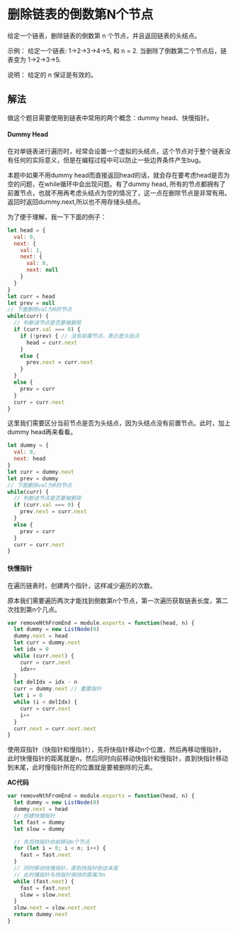 # 删除链表的倒数第N个节点

给定一个链表，删除链表的倒数第 n 个节点，并且返回链表的头结点。

示例：
给定一个链表: 1->2->3->4->5, 和 n = 2.
当删除了倒数第二个节点后，链表变为 1->2->3->5.

说明：
给定的 n 保证是有效的。


## 解法

做这个题目需要使用到链表中常用的两个概念：dummy head、快慢指针。

#### Dummy Head

在对单链表进行遍历时，经常会设置一个虚拟的头结点，这个节点对于整个链表没有任何的实际意义，但是在编程过程中可以防止一些边界条件产生bug。

本题中如果不用dummy head而直接返回head的话，就会存在要考虑head是否为空的问题，在while循环中会出现问题。有了dummy head, 所有的节点都拥有了前置节点，也就不用再考虑头结点为空的情况了，这一点在删除节点是非常有用。返回时返回dummy.next,所以也不用存储头结点。

为了便于理解，我一下下面的例子：

```javascript
let head = {
  val: 0,
  next: {
    val: 1,
    next: {
      val: 0,
      next: null
    }
  }
}
let curr = head
let prev = null
// 下面删除val为0的节点
while(curr) {
  // 判断该节点是否要被删除
  if (curr.val === 0) {
    if (!prev) { // 没有前置节点，表示是头结点
      head = curr.next
    }
    else {
      prev.next = curr.next
    }
  }
  else {
    prev = curr
  }
  curr = curr.next
}
```

这里我们需要区分当前节点是否为头结点，因为头结点没有前置节点。此时，加上dummy head再来看看。

```javascript
let dummy = {
  val: 0,
  next: head
}
let curr = dummy.next
let prev = dummy
// 下面删除val为0的节点
while(curr) {
  // 判断该节点是否要被删除
  if (curr.val === 0) {
    prev.next = curr.next
  }
  else {
    prev = curr
  }
  curr = curr.next
}
```

#### 快慢指针

在遍历链表时，创建两个指针，这样减少遍历的次数。

原本我们需要遍历两次才能找到倒数第n个节点，第一次遍历获取链表长度，第二次找到第n个几点。

```javascript
var removeNthFromEnd = module.exports = function(head, n) {
  let dummy = new ListNode(0)
  dummy.next = head
  let curr = dummy.next
  let idx = 0
  while (curr.next) {
    curr = curr.next
    idx++
  }
  let delIdx = idx - n
  curr = dummy.next // 重置指针
  let i = 0
  while (i < delIdx) {
    curr = curr.next
    i++
  }
  curr.next = curr.next.next
}
```

使用双指针（快指针和慢指针），先将快指针移动n个位置，然后再移动慢指针，此时快慢指针的距离就是n，然后同时向前移动快指针和慢指针，直到快指针移动到末尾，此时慢指针所在的位置就是要被删除的元素。

**AC代码**

```javascript
var removeNthFromEnd = module.exports = function(head, n) {
  let dummy = new ListNode(0)
  dummy.next = head
  // 创建快慢指针
  let fast = dummy
  let slow = dummy

  // 先将快指针向前移动n个节点
  for (let i = 0; i < n; i++) {
    fast = fast.next
  }
  // 同时移动快慢指针，直到快指针到达末尾
  // 此时慢指针与快指针保持的距离为n
  while (fast.next) {
    fast = fast.next
    slow = slow.next
  }
  slow.next = slow.next.next
  return dummy.next
}
```
